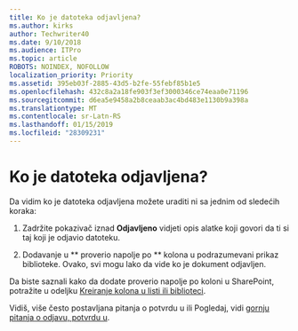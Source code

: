 ```yaml
---
title: Ko je datoteka odjavljena?
ms.author: kirks
author: Techwriter40
ms.date: 9/10/2018
ms.audience: ITPro
ms.topic: article
ROBOTS: NOINDEX, NOFOLLOW
localization_priority: Priority
ms.assetid: 395eb03f-2885-43d5-b2fe-55febf85b1e5
ms.openlocfilehash: 432c8a2a18fe903f3ef3000346ce74eaa0e71196
ms.sourcegitcommit: d6ea5e9458a2b8ceaab3ac4bd483e1130b9a398a
ms.translationtype: MT
ms.contentlocale: sr-Latn-RS
ms.lasthandoff: 01/15/2019
ms.locfileid: "28309231"
---
```

# <a name="who-has-a-file-checked-out"></a>Ko je datoteka odjavljena?

Da vidim ko je datoteka odjavljena možete uraditi ni sa jednim od sledećih koraka:
  
1. Zadržite pokazivač iznad **Odjavljeno** vidjeti opis alatke koji govori da ti si taj koji je odjavio datoteku. 
    
2. Dodavanje u ** proverio napolje po ** kolona u podrazumevani prikaz biblioteke. Ovako, svi mogu lako da vide ko je dokument odjavljen. 
    
Da biste saznali kako da dodate proverio napolje po koloni u SharePoint, potražite u odeljku [Kreiranje kolona u listi ili biblioteci](https://go.microsoft.com/fwlink/?linkid=2019591). 
  
Vidiš, više često postavljana pitanja o potvrdu u ili Pogledaj, vidi [gornju pitanja o odjavu, potvrdu u](https://go.microsoft.com/fwlink/?linkid=2018786).
  

